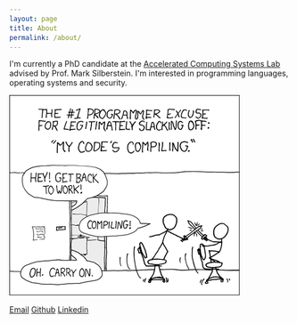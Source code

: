 ```yaml
---
layout: page
title: About
permalink: /about/
---
```


I'm currently a PhD candidate at the [Accelerated Computing Systems Lab](http://acsl.group/) advised by Prof. Mark Silberstein.
I'm interested in programming languages, operating systems and security.

![board](/assets/home/about.png)  

<a href="mailto:shmeni@campus.technion.ac.il" target="_top">Email</a>
<a href="http://www.github.com/shmeni">Github</a>
<a href="https://www.linkedin.com/in/meni-orenbach-74731baa/">Linkedin</a>

